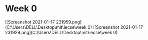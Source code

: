 <h1> Week 0</h1>
![Screenshot 2021-01-17 231959.png](C:\Users\DELL\Desktop\mit\iecse\week 0)
![Screenshot 2021-01-17 231929.png](C:\Users\DELL\Desktop\mit\iecse\week 0)